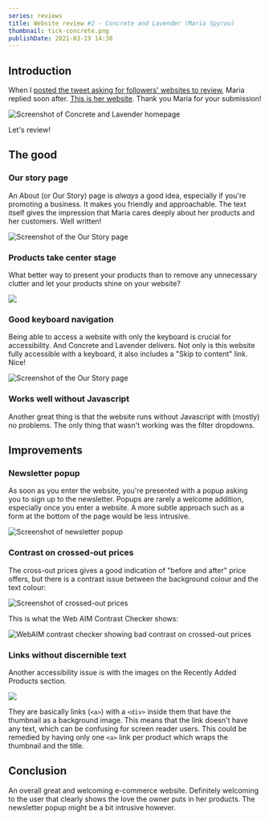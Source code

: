 ```yaml
---
series: reviews
title: Website review #2 - Concrete and Lavender (Maria Spyrou)
thumbnail: tick-concrete.png
publishDate: 2021-03-19 14:30
---
```


## Introduction


When I [posted the tweet asking for followers' websites to review](https://twitter.com/SavvasStephnds/status/1372827437290172424), Maria replied soon after. [This is her website](https://concretelavender.co.uk/). Thank you Maria for your submission!

![Screenshot of Concrete and Lavender homepage](/assets/concrete-home.png)

Let's review!

## The good

### Our story page

An About (or Our Story) page is *always* a good idea, especially if you're promoting a business. It makes you friendly and approachable. The text itself gives the impression that Maria cares deeply about her products and her customers. Well written!

![Screenshot of the Our Story page](/assets/concrete-ourstory.png)

### Products take center stage

What better way to present your products than to remove any unnecessary clutter and let your products shine on your website?

![](/assets/concrete-products.png)

### Good keyboard navigation

Being able to access a website with only the keyboard is crucial for accessibility. And Concrete and Lavender delivers. Not only is this website fully accessible with a keyboard, it also includes a "Skip to content" link. Nice!

![Screenshot of the Our Story page](/assets/concrete-skip.png)

### Works well without Javascript

Another great thing is that the website runs without Javascript with (mostly) no problems. The only thing that wasn't working was the filter dropdowns.

## Improvements

### Newsletter popup

As soon as you enter the website, you're presented with a popup asking you to sign up to the newsletter. Popups are rarely a welcome addition, especially once you enter a website. A more subtle approach such as a form at the bottom of the page would be less intrusive.

![Screenshot of newsletter popup](/assets/concrete-newsletter.png)

### Contrast on crossed-out prices

The cross-out prices gives a good indication of "before and after" price offers, but there is a contrast issue between the background colour and the text colour:

![Screenshot of crossed-out prices](/assets/concrete-oldprices.png)

This is what the Web AIM Contrast Checker shows:

![WebAIM contrast checker showing bad contrast on crossed-out prices](/assets/concrete-oldpriceswebaim.png)

### Links without discernible text

Another accessibility issue is with the images on the Recently Added Products section.

![](/assets/concrete-nondiscernibletext.png)

They are basically links (`<a>`) with a `<div>` inside them that have the thumbnail as a background image. This means that the link doesn't have any text, which can be confusing for screen reader users. This could be remedied by having only one `<a>` link per product which wraps the thumbnail and the title.

## Conclusion

An overall great and welcoming e-commerce website. Definitely welcoming to the user that clearly shows the love the owner puts in her products. The newsletter popup might be a bit intrusive however.